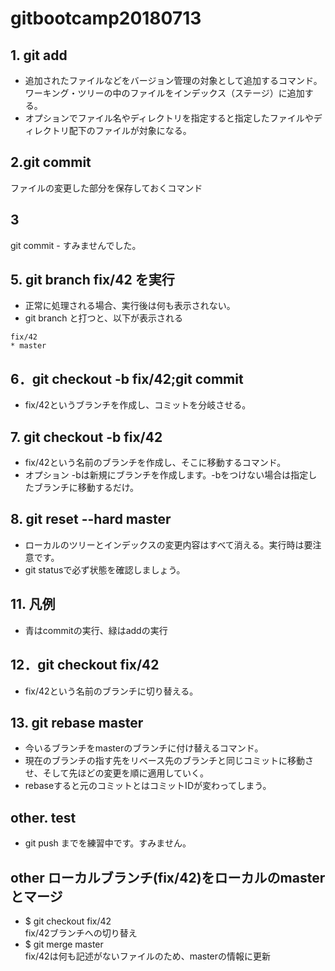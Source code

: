 # gitbootcamp20180713

## 1. git add
- 追加されたファイルなどをバージョン管理の対象として追加するコマンド。  
ワーキング・ツリーの中のファイルをインデックス（ステージ）に追加する。
- オプションでファイル名やディレクトリを指定すると指定したファイルやディレクトリ配下のファイルが対象になる。


## 2.git commit
ファイルの変更した部分を保存しておくコマンド


## 3
git commit -
すみませんでした。


## 5. git branch fix/42 を実行
- 正常に処理される場合、実行後は何も表示されない。
- git branch と打つと、以下が表示される

```
fix/42
* master
```


## 6．git checkout -b fix/42;git commit
- fix/42というブランチを作成し、コミットを分岐させる。


## 7. git checkout -b fix/42
- fix/42という名前のブランチを作成し、そこに移動するコマンド。
- オプション -bは新規にブランチを作成します。-bをつけない場合は指定したブランチに移動するだけ。


## 8. git reset --hard master
- ローカルのツリーとインデックスの変更内容はすべて消える。実行時は要注意です。
- git statusで必ず状態を確認しましょう。


## 11. 凡例
- 青はcommitの実行、緑はaddの実行


## 12．git checkout fix/42
- fix/42という名前のブランチに切り替える。


## 13. git rebase master
- 今いるブランチをmasterのブランチに付け替えるコマンド。
- 現在のブランチの指す先をリベース先のブランチと同じコミットに移動させ、そして先ほどの変更を順に適用していく。
- rebaseすると元のコミットとはコミットIDが変わってしまう。


## other. test
- git push までを練習中です。すみません。


## other ローカルブランチ(fix/42)をローカルのmasterとマージ
- $ git checkout fix/42  
fix/42ブランチへの切り替え
- $ git merge master  
fix/42は何も記述がないファイルのため、masterの情報に更新